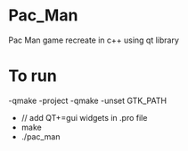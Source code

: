 # Pac_Man
 Pac Man game recreate in c++ using qt library

# To run
-qmake -project
-qmake
-unset GTK_PATH
- // add QT+=gui widgets in .pro file
- make
- ./pac_man
  

